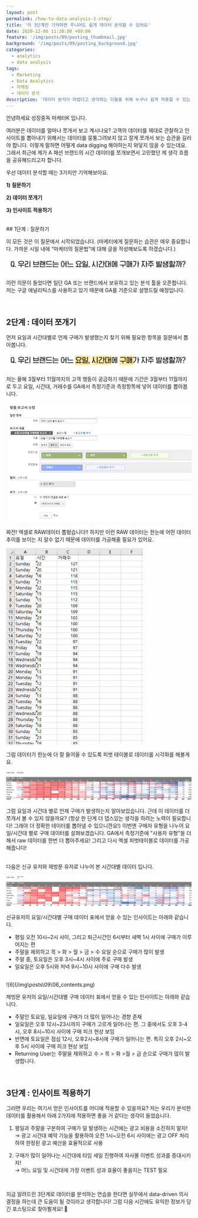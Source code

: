 ```yaml
---
layout: post
permalink: /how-to-data-analysis-3-step/
title: '이 3단계만 기억하면 주니어도 쉽게 데이터 분석할 수 있어요'
date: 2020-12-06 11:30:00 +09:00
feature: '/img/posts/09/posting_thumbnail.jpg'
background: '/img/posts/09/posting_background.jpg'
categories:
  - analytics
  - data analysis
tags:
  - Marketing
  - Data Analytics
  - 마케팅
  - 데이터 분석
description: '데이터 분석이 어렵다고 생각하는 이들을 위해 누구나 쉽게 적용할 수 있는 데이터 분석 3단계에 대해 소개합니다.'
---
```

안녕하세요 성장중독 마케터K 입니다.

여러분은 데이터를 얼마나 쪼개서 보고 계시나요? 고객의 데이터를 제대로 관찰하고 인사이트를 뽑아내기 위해서는 데이터를 뭉퉁그려보지 않고 잘게 쪼개서 보는 습관을 길러야 합니다. 이렇게 말하면 어떻게 data digging 해야하는지 와닿지 않을 수 있는데요. 그래서 최근에 제가 A 패션 브랜드의 시간 데이터를 쪼개보면서 고민했던 제 생각 흐름을 공유해드리고자 합니다.


우선 데이터 분석할 때는 3가지만 기억해보아요.

**1) 질문하기**

**2) 데이터 쪼개기**

**3) 인사이트 적용하기**

<br/>
## 1단계 : 질문하기

이 모든 것은 이 질문에서 시작되었습니다.
(마케터에게 질문하는 습관은 매우 중요합니다. 가까운 시일 내에 “마케터의 질문법”에 대해 글을 작성해보도록 하겠습니다.)

![0](/img\posts\09\00_contents.png)


이런 의문이 들었다면 일단 GA 또는 브랜드에서 보유하고 있는 분석 툴을 오픈합니다.
저는 구글 애널리틱스를 사용하고 있기 때문에 GA를 기준으로 설명드릴 예정입니다.


<br/>

## 2단계 : 데이터 쪼개기

먼저 요일과 시간대별로 언제 구매가 발생했는지 찾기 위해 필요한 항목을 질문에서 뽑아봅니다.

![1](/img\posts\09\01_contents.png)


저는 올해 3월부터 11월까지의 고객 행동이 궁금하기 때문에 기간은 3월부터 11월까지로 두고 요일, 시간대, 거래수를 GA에서 측정기준과 측정항목에 넣어 데이터를 뽑아봅니다.


![2](/img\posts\09\02_contents.png)

짜잔! 엑셀로 RAW데이터 뽑혔습니다!! 하지만 이런 RAW 데이터는 한눈에 어떤 데이터 추이를 보이는 지 알수 없기 때문에 데이터를 가공해줄 필요가 있어요.  

![3](/img\posts\09\03_contents.png)

그럼 데이터가 한눈에 더 잘 들어올 수 있도록 피벗 테이블로 데이터를 시각화를 해볼게요.

![4](/img\posts\09\04_contents.png)

그럼 요일과 시간대 별로 언제 구매가 발생하는지 알아보았습니다. 근데 이 데이터를 더 쪼개서 볼 수 있지 않을까요? (항상 한 단계 더 뎁스있는 생각을 하려는 노력이 필요합니다! 그래야 더 정확한 데이터를 뽑아낼 수 있으니깐요!)  이번엔 구매자 유형을 나누어 요일/시간대 별로 구매 데이터를 살펴보겠습니다. GA에서 측정기준에 "사용자 유형"을 더해서 raw 데이터를 한번 더 뽑아주세요! 그리고 다시 엑셀 피벗테이블로 데이터를 가공해줍니다!  
<br/>

다음은 신규 유저와 재방문 유저로 나누어 본 시간대별 데이터 입니다.


![5](/img\posts\09\05_contents.png)

신규유저의 요일/시간대별 구매 데이터 표에서 얻을 수 있는 인사이트는 아래와 같습니다.

- 평일 오전 10시~2시 사이, 그리고 퇴근시간인 6시부터 새벽 1시 사이에 구매가 이루어지는 편
- 주말을 제외하고 목 > 화 > 월 > 금 > 수 요일 순으로 구매가 많이 발생
- 주말 중, 토요일은 오후 3시~4시 사이에 주로 구매 발생
- 일요일은 오후 5시와 저녁 9시~10시 사이에 구매 다수 발생

<br/>
![6](/img\posts\09\06_contents.png)

제빙문 유저의 요일/시간대별 구매 데이터 표에서 얻을 수 있는 인사이트는 아래와 같습니다.


- 주말인 토요일, 일요일에 구매가 더 많이 일어나는 경향 존재
- 일요일은 오후 12시~23시까지 구매가 고르게 일어나는 편. 그 중에서도 오후 3-4시, 오후 8시~10시 사이에 구매 피크 현상 보임
- 반면에 토요일은 점심 12시, 오후2시~8시에 구매가 일어나는 편. 특히 오후 2시~오후 5시 사이에 구매 피크 현상 보임
- Returning User는 주말을 제외하고 수 > 목 > 화 >월 > 금 순으로 구매가 많이 발생합니다.

<br/>

## 3단계 : 인사이트 적용하기

그러면 우리는 여기서 얻은 인사이트를 어디에 적용할 수 있을까요?
저는 우리가 분석한 데이터를 활용해서 아래 2가지에 적용하면 좋을 거 같다는 생각이 들었습니다.


1) 평일과 주말을 구분하여 구매가 덜 발생하는 시간에는 광고 비용을 소진하지 말자!<br/>
 → 광고 시간대 예약 기능을 활용하여 오전 1시~오전 6시 사이에는 광고 OFF 처리하여 한정된 광고 예산을 효율적으로 사용


2) 구매가 많이 일어나는 시간대에 타임 세일 진행하여 자사몰 이벤트 성과를 증대시키자! <br/>
→ 어느 요일 및 시간대에 가장 이벤트 성과 효율이 좋을지는 TEST 필요

<br/>

지금 알려드린 3단계로 데이터를 분석하는 연습을 한다면 실무에서 data-driven 의사결정을 하는데 큰 도움이 될 것이라고 생각합니다! 그럼 다음 시간에도 유익한 정보가 담긴 포스팅으로 찾아뵐게요! &#128587;


<br/>
